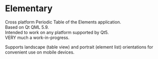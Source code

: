 # Elementary
Cross platform Periodic Table of the Elements application.<br>
Based on Qt QML 5.9.<br>
Intended to work on any platform supported by Qt5.<br>
VERY much a work-in-progress.

Supports landscape (table view) and portrait (element list) orientations for convenient use on mobile devices.
